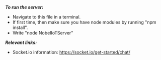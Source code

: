 ***To run the server:***
- Navigate to this file in a terminal.
- If first time, then make sure you have node modules by running "npm install".
- Write "node NobelIoTServer"

***Relevant links:***
- Socket.io information: https://socket.io/get-started/chat/